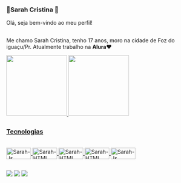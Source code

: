 ### 🌺**Sarah Cristina** 🌺

<p> Olá, seja bem-vindo ao meu perfil!</p>

##

Me chamo Sarah Cristina, tenho 17 anos, moro na cidade de Foz do iguaçu/Pr. Atualmente trabalho na **Alura**❤️
<div>
  <a href="https://github.com/CriSarah">
  <img height="160em" src="https://github-readme-stats.vercel.app/api?username=CriSarah&show_icons=true&theme=buefy&include_all_commits=true&count-private=true" />
  <img height="160em" src="https://github-readme-stats.vercel.app/api/top-langs/?username=CriSarah&layout=compact&langs_count=9&theme=buefy" />
</div>

##
<h3>Tecnologias</h3>
<div style="display: inline_block"><br>
  <img align="center" alt="Sarah-Js" height="30" width="65" src="https://img.shields.io/badge/JavaScript-F7DF1E?style=for-the-badge&logo=javascript&logoColor=black">
  <img align="center" alt="Sarah-HTML" height="30" width="65" src="https://img.shields.io/badge/HTML-239120?style=for-the-badge&logo=html5&logoColor=white">
   <img align="center" alt="Sarah-HTML" height="30" width="65" src="https://img.shields.io/badge/CSS-239120?&style=for-the-badge&logo=css3&logoColor=white">
  <img align="center" alt="Sarah-HTML" height="30" width="65" src="https://img.shields.io/badge/HTML5-E34F26?style=for-the-badge&logo=html5&logoColor=white">
  <img align="center" alt="Sarah-Js" height="30" width="65" src="https://img.shields.io/badge/CSS3-1572B6?style=for-the-badge&logo=css3&logoColor=white">
</div>
          
##


<div> 
  <a href="https://instagram.com/sarah_cristinasantos" target="_blank"><img src="https://img.shields.io/badge/-Instagram-%23E4405F?style=for-the-badge&logo=instagram&logoColor=white" target="_blank"></a>
  <a href = "mailto:sarah.cristina.batistasantos@gmail.com"><img src="https://img.shields.io/badge/-Gmail-%23333?style=for-the-badge&logo=gmail&logoColor=white" target="_blank"></a>
  <a href="https://www.linkedin.com/in/sarah-cristina-387b6425a/" target="_blank"><img src="https://img.shields.io/badge/-LinkedIn-%230077B5?style=for-the-badge&logo=linkedin&logoColor=white" target="_blank"></a> 
  
</div>
          
